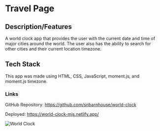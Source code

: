 # Travel Page

## Description/Features

A world clock app that provides the user with the current date and time of major cities around the world. The user also has the ability to search for other cities and their current location timezone.

## Tech Stack

This app was made using HTML, CSS, JavaScript, moment.js, and moment.js timezone.

### Links

GitHub Repository: https://github.com/snbarnhouse/world-clock

Deployed:  https://world-clock-mjs.netlify.app/


![World Clock](https://user-images.githubusercontent.com/77131387/222772856-32c14b5d-7155-400f-963b-aedb9e0b00d6.png)
